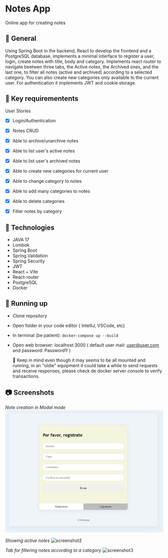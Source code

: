# Notes App
Online app for creating notes 

## 🎇 General

Using Spring Boot in the backend, React to develop the frontend and a PostgreSQL database, implements a minimal interface to register a user, login, create notes with title, body and category. Implements react router to navigate beetwen three tabs, the Active notes, the Archived ones, and the last one, to filter all notes (active and archived) according to a selected category. You can also create new categories only available to the current user.
For authentication it implements JWT and cookie storage.

## 🎯 Key requirementents

User Stories
 - [x] Login/Authentication
 - [x] Notes CRUD
 - [x] Able to archive/unarchive notes
 - [x] Able to list user's active notes
 - [x] Able to list user's archived notes
 - [x] Able to create new categories for current user
 - [x] Able to change category to notes
 - [x] Able to add many categories to notes
 - [x] Able to delete categories
 - [x] Fitler notes by category

 
## 🔎 Technologies
- JAVA 17
- Lombok
- Spring Boot
- Spring Validation
- Spring Security
- JWT
- React + Vite
- React-router
- PostgreSQL
- Docker


## 🔩 Running up
 - Clone repository
 - Open folder in your code editor ( IntelliJ, VSCode, etc)
 - In terminal (be patient):
    ``` docker-compose up --build ```
 - Open web browser: localhost:3000  ( default user mail: user@user.com  and password: Password1! )

   🙏 Keep in mind even though it may seems to be all mounted and running, in an "oldie" equipment it could take a while to send requests and receive responses, please check de docker server console to verify transactions.

## 📷 Screenshots

*Note creation in Modal mode* 
![screenshot1](https://github.com/Jmlucero1984/NotesAppMine/blob/45d844098ecce388195ff25aa0042da50fd9e34b/screenshot_01.JPG)

*Showing active notes* 
![screenshot2](https://github.com/user-attachments/assets/c076e1eb-7bda-461c-9bb3-b781ca250c82)

*Tab for filtering notes according to a category* 
![screenshot3](https://github.com/user-attachments/assets/c5884a66-2ed5-42d1-9f89-ec8366d335cc)


 
 
